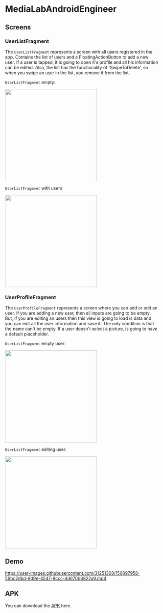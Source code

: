 # MediaLabAndroidEngineer

## Screens

### UserListFragment

The ``UserListFragment`` represents a screen with all users registered in the app. Contains the list of users and a FloatingActionButton to add a new user. If a user is tapped, it is going to open it's profile and all his information can be edited. Also, the list has the functionality of 'SwipeToDelete', so when you swipe an user in the list, you remove it from the list.

``UserListFragment`` empty:

<img src="https://user-images.githubusercontent.com/31251308/156897677-8dc73431-be82-4bf0-a466-e4603c742b3b.png" width="300">

``UserListFragment`` with users:

<img src="https://user-images.githubusercontent.com/31251308/156897747-aecebe85-5583-4bc2-9b6d-6e58d1e685c3.png" width="300">

### UserProfileFragment

The ``UserProfileFragment`` represents a screen where you can add or edit an user. If you are adding a new user, then all inputs are going to be empty. But, if you are editing an users then this view is going to load is data and you can edit all the user information and save it. The only condition is that the name can't be empty. If a user doesn't select a picture, is going to have a default placeholder.

``UserListFragment`` empty user:

<img src="https://user-images.githubusercontent.com/31251308/156897906-7d60611d-6627-4372-8836-05173b27cad2.png" width="300">

``UserListFragment`` editing user:

<img src="https://user-images.githubusercontent.com/31251308/156897926-60856559-4a44-404d-af1b-81e4b886d32f.png" width="300">

## Demo

https://user-images.githubusercontent.com/31251308/156897958-56bc2dbd-9d9e-4547-8ccc-4d670b6822a9.mp4

## APK

You can download the [APK](https://drive.google.com/file/d/1ZkdiT29AQidjS-is6SQVpj6tlj4Hxc2K/view?usp=sharing) here.

